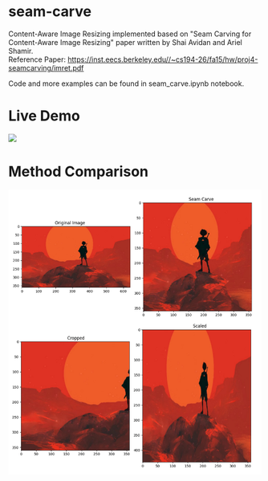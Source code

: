# seam-carve
 Content-Aware Image Resizing implemented based on "Seam Carving for Content-Aware Image Resizing" paper written by Shai Avidan and Ariel Shamir.  
 Reference Paper: https://inst.eecs.berkeley.edu//~cs194-26/fa15/hw/proj4-seamcarving/imret.pdf  

 Code and more examples can be found in seam_carve.ipynb notebook.

# Live Demo
![](seam.gif)

# Method Comparison
![](demo.png)
